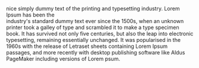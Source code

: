 nice simply dummy text of the printing and typesetting industry. Lorem Ipsum has been the  
industry's standard dummy text ever since the 1500s, when an unknown printer took a galley 
of type and scrambled it to make a type specimen book. It has survived not only five centuries,
but also the leap into electronic typesetting, remaining essentially unchanged. It was
popularised in the 1960s with the release of Letraset sheets containing Lorem Ipsum 
passages, and more 
recently with desktop publishing 
software like Aldus PageMaker including versions
of 
Lorem 
psum.